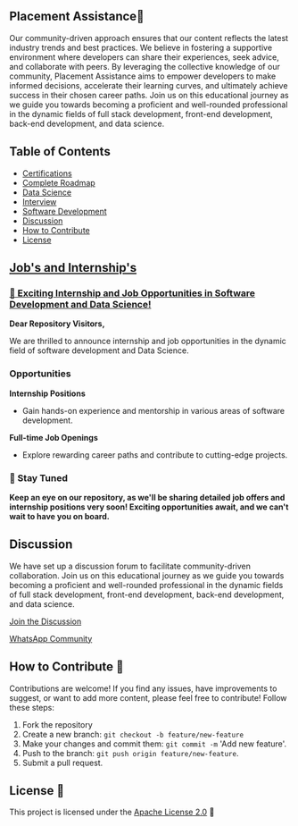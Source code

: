 ## Placement Assistance🚀

Our community-driven approach ensures that our content reflects the latest industry trends and best practices. We believe in fostering a supportive environment where developers can share their experiences, seek advice, and collaborate with peers. By leveraging the collective knowledge of our community, Placement Assistance aims to empower developers to make informed decisions, accelerate their learning curves, and ultimately achieve success in their chosen career paths. Join us on this educational journey as we guide you towards becoming a proficient and well-rounded professional in the dynamic fields of full stack development, front-end development, back-end development, and data science.

## Table of Contents

- [Certifications](https://github.com/GunaPalanivel/Placement-Assistance/tree/main/Certifications)
- [Complete Roadmap](https://github.com/GunaPalanivel/Placement-Assistance/tree/main/Complete%20Roadmap)
- [Data Science](https://github.com/GunaPalanivel/Placement-Assistance/tree/main/Data%20Science)
- [Interview](https://github.com/GunaPalanivel/Placement-Assistance/tree/main/Interview)
- [Software Development](https://github.com/GunaPalanivel/Placement-Assistance/tree/main/Software%20Development)
- [Discussion](https://github.com/GunaPalanivel/Placement-Assistance/discussions)
- [How to Contribute](#how-to-contribute)
- [License](#license)

## [Job's and Internship's](https://github.com/GunaPalanivel/Job-and-Internship)

### [🚀 Exciting Internship and Job Opportunities in Software Development and Data Science!](https://github.com/GunaPalanivel/Job-and-Internship)

**Dear Repository Visitors,**

We are thrilled to announce internship and job opportunities in the dynamic field of software development and Data Science.

### Opportunities

**Internship Positions**

- Gain hands-on experience and mentorship in various areas of software development.

**Full-time Job Openings**

- Explore rewarding career paths and contribute to cutting-edge projects.

### 📅 Stay Tuned

**Keep an eye on our repository, as we'll be sharing detailed job offers and internship positions very soon! Exciting opportunities await, and we can't wait to have you on board.**

## Discussion

We have set up a discussion forum to facilitate community-driven collaboration. Join us on this educational journey as we guide you towards becoming a proficient and well-rounded professional in the dynamic fields of full stack development, front-end development, back-end development, and data science.

[Join the Discussion](https://github.com/GunaPalanivel/Placement-Assistance/discussions)

[WhatsApp Community](https://chat.whatsapp.com/IVEdlCO3rOIEtlDoZrBue3)

## How to Contribute 🤝

Contributions are welcome! If you find any issues, have improvements to suggest, or want to add more content, please feel free to contribute! Follow these steps:

1. Fork the repository
2. Create a new branch: `git checkout -b feature/new-feature`
3. Make your changes and commit them: `git commit -m` 'Add new feature'.
4. Push to the branch: `git push origin feature/new-feature`.
5. Submit a pull request.

## License 📜

This project is licensed under the [Apache License 2.0](LICENSE) 📄
